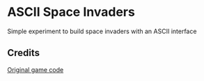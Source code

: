 # ASCII Space Invaders

Simple experiment to build space invaders with an ASCII interface

## Credits
[Original game code](https://github.com/dwmkerr/spaceinvaders)
